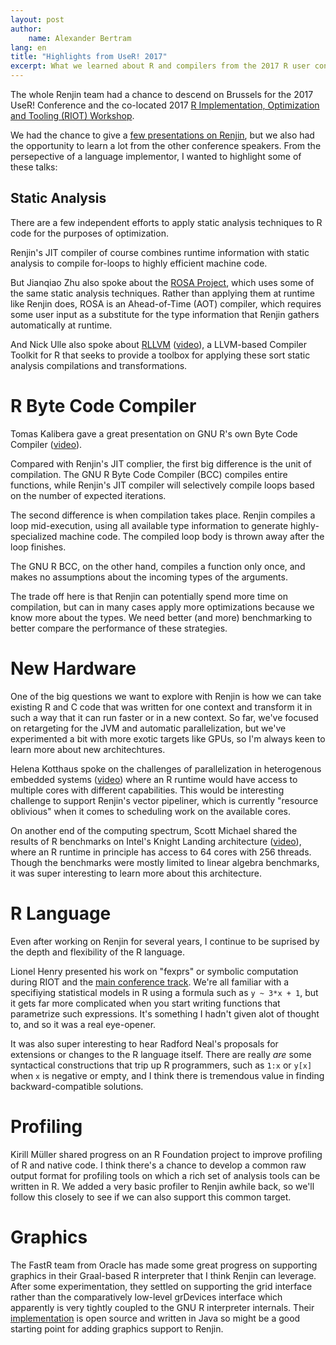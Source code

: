 ```yaml
---
layout: post
author: 
    name: Alexander Bertram
lang: en
title: "Highlights from UseR! 2017"
excerpt: What we learned about R and compilers from the 2017 R user conference.
---
```


The whole Renjin team had a chance to descend on Brussels for the 2017 UseR! Conference and the co-located
2017 [R Implementation, Optimization and Tooling (RIOT) Workshop](https://riotworkshop.github.io/). 

We had the chance to give a [few presentations on Renjin](/blog/2017-07-20-renjin-useR-2017.html), but 
we also had the opportunity to learn a lot from the other conference speakers. 
From the persepective of a language implementor, I wanted to highlight some of these talks:

## Static Analysis

There are a few independent efforts to apply static analysis techniques to R code for the purposes of optimization. 

Renjin's JIT compiler of course combines runtime information with static analysis to compile for-loops to highly efficient machine code.

But Jianqiao Zhu also spoke about the [ROSA Project](https://arxiv.org/abs/1704.02996), which uses some of the same static analysis techniques. Rather than applying them at runtime like Renjin does, ROSA is an Ahead-of-Time (AOT) compiler, which requires some user input as a substitute for the type information that Renjin gathers automatically at runtime.

And Nick Ulle also spoke about [RLLVM](https://github.com/duncantl/Rllvm)
([video](https://channel9.msdn.com/Events/useR-international-R-User-conferences/useR-International-R-User-2017-Conference/An-LLVM-based-Compiler-Toolkit-for-R)), a LLVM-based Compiler Toolkit for R that seeks to provide a toolbox for applying these sort static analysis
compilations and transformations.

# R Byte Code Compiler

Tomas Kalibera gave a great presentation on GNU R's own Byte Code Compiler ([video](https://channel9.msdn.com/Events/useR-international-R-User-conferences/useR-International-R-User-2017-Conference/Taking-Advantage-of-the-Byte-Code-Compiler)). 

Compared with Renjin's JIT complier, the first big difference is the unit of compilation. The GNU R Byte Code Compiler (BCC) compiles entire functions, while Renjin's JIT compiler will selectively compile loops based on the
number of expected iterations.

The second difference is when compilation takes place. Renjin compiles a loop mid-execution, using all available type information to 
generate highly-specialized machine code. The compiled loop body is thrown away after the loop finishes.

The GNU R BCC, on the other hand, compiles a function only once, and makes no assumptions about the incoming types of the arguments. 

The trade off here is that Renjin can potentially spend more time on compilation, but can in many cases apply more optimizations because
we know more about the types. We need better (and more) benchmarking to better compare the performance of these strategies.

# New Hardware

One of the big questions we want to explore with Renjin is how we can take existing R and C code that was written for 
one context and transform it in such a way that it can run faster or in a new context. So far, we've focused on
retargeting for the JVM and automatic parallelization, but we've experimented a bit with more exotic targets like GPUs, so I'm always
keen to learn more about new architechtures.

Helena Kotthaus spoke on the challenges of parallelization in heterogenous embedded systems ([video](https://channel9.msdn.com/Events/useR-international-R-User-conferences/useR-International-R-User-2017-Conference/R-goes-Mobile-Efficient-Scheduling-for-Parallel-R-Programs-on-Heterogeneous-Embedded-Systems)) where an R runtime would have access to multiple cores with different capabilities. This would
be interesting challenge to support Renjin's vector pipeliner, which is currently "resource oblivious" when it comes to scheduling
work on the available cores.

On another end of the computing spectrum, Scott Michael shared the results of R benchmarks on Intel's Knight Landing architecture
([video](https://channel9.msdn.com/Events/useR-international-R-User-conferences/useR-International-R-User-2017-Conference/Performance-Benchmarking-of-the-R-Programming-Environment-on-Knights-Landing)),
where an R runtime in principle has access to 64 cores with 256 threads. Though the benchmarks were mostly limited to linear algebra
benchmarks, it was super interesting to learn more about this architecture. 


# R Language

Even after working on Renjin for several years, I continue to be suprised by the depth and flexibility of the R language.

Lionel Henry presented his work on "fexprs" or symbolic computation during RIOT and the 
[main conference track](https://user2017.sched.com/event/Axoq/programming-with-tidyverse-grammars). We're all familiar
with a specifiying statistical models in R using a formula such as `y ~ 3*x + 1`, but it gets far more complicated when you
start writing functions that parametrize such expressions. It's something I hadn't given alot of thought to, and so it was a real 
eye-opener.

It was also super interesting to hear Radford Neal's proposals for extensions or changes to the R language itself. There are
really *are* some syntactical constructions that trip up R programmers, such as `1:x` or `y[x]` when `x` is negative or empty,
and I think there is tremendous value in finding backward-compatible solutions.

# Profiling

Kirill Müller shared progress on an R Foundation project to improve profiling of R and native code. I think there's a chance to develop
a common raw output format for profiling tools on which a rich set of analysis tools can be written in R. We added a very basic
profiler to Renjin awhile back, so we'll follow this closely to see if we can also support this common target.

# Graphics

The FastR team from Oracle has made some great progress on supporting graphics in their Graal-based R interpreter that I think Renjin
can leverage. After some experimentation, they settled on supporting the grid interface rather than the comparatively low-level
grDevices interface which apparently is very tightly coupled to the GNU R interpreter internals. Their 
[implementation](https://github.com/graalvm/fastr/tree/master/com.oracle.truffle.r.library/src/com/oracle/truffle/r/library/fastrGrid) is open source
and written in Java so might be a good starting point for adding graphics support to Renjin.




